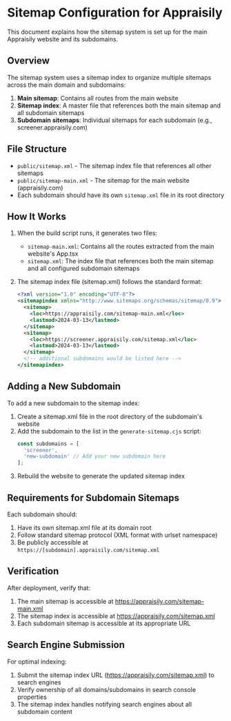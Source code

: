 # Sitemap Configuration for Appraisily

This document explains how the sitemap system is set up for the main Appraisily website and its subdomains.

## Overview

The sitemap system uses a sitemap index to organize multiple sitemaps across the main domain and subdomains:

1. **Main sitemap**: Contains all routes from the main website
2. **Sitemap index**: A master file that references both the main sitemap and all subdomain sitemaps
3. **Subdomain sitemaps**: Individual sitemaps for each subdomain (e.g., screener.appraisily.com)

## File Structure

- `public/sitemap.xml` - The sitemap index file that references all other sitemaps
- `public/sitemap-main.xml` - The sitemap for the main website (appraisily.com)
- Each subdomain should have its own `sitemap.xml` file in its root directory

## How It Works

1. When the build script runs, it generates two files:
   - `sitemap-main.xml`: Contains all the routes extracted from the main website's App.tsx
   - `sitemap.xml`: The index file that references both the main sitemap and all configured subdomain sitemaps

2. The sitemap index file (sitemap.xml) follows the standard format:
   ```xml
   <?xml version="1.0" encoding="UTF-8"?>
   <sitemapindex xmlns="http://www.sitemaps.org/schemas/sitemap/0.9">
     <sitemap>
       <loc>https://appraisily.com/sitemap-main.xml</loc>
       <lastmod>2024-03-13</lastmod>
     </sitemap>
     <sitemap>
       <loc>https://screener.appraisily.com/sitemap.xml</loc>
       <lastmod>2024-03-13</lastmod>
     </sitemap>
     <!-- additional subdomains would be listed here -->
   </sitemapindex>
   ```

## Adding a New Subdomain

To add a new subdomain to the sitemap index:

1. Create a sitemap.xml file in the root directory of the subdomain's website
2. Add the subdomain to the list in the `generate-sitemap.cjs` script:
   ```javascript
   const subdomains = [
     'screener',
     'new-subdomain' // Add your new subdomain here
   ];
   ```
3. Rebuild the website to generate the updated sitemap index

## Requirements for Subdomain Sitemaps

Each subdomain should:
1. Have its own sitemap.xml file at its domain root
2. Follow standard sitemap protocol (XML format with urlset namespace)
3. Be publicly accessible at `https://[subdomain].appraisily.com/sitemap.xml`

## Verification

After deployment, verify that:
1. The main sitemap is accessible at https://appraisily.com/sitemap-main.xml
2. The sitemap index is accessible at https://appraisily.com/sitemap.xml
3. Each subdomain sitemap is accessible at its appropriate URL

## Search Engine Submission

For optimal indexing:
1. Submit the sitemap index URL (https://appraisily.com/sitemap.xml) to search engines
2. Verify ownership of all domains/subdomains in search console properties
3. The sitemap index handles notifying search engines about all subdomain content 